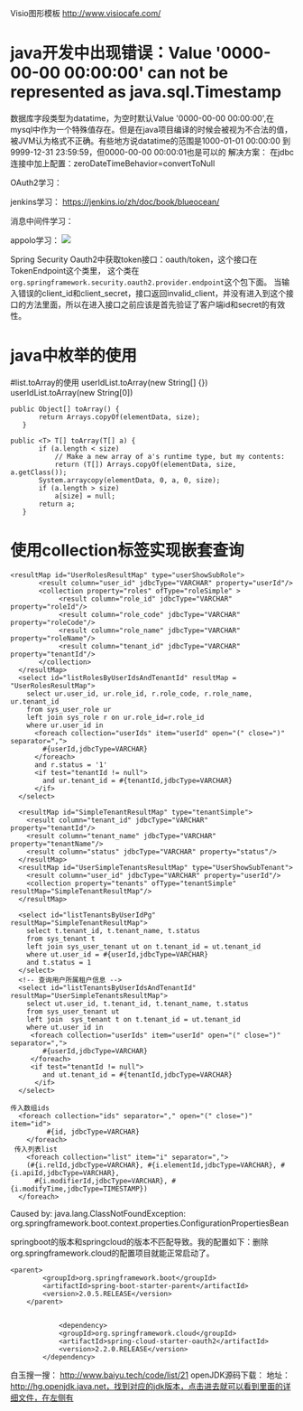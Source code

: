 Visio图形模板
http://www.visiocafe.com/

# java开发中出现错误：Value '0000-00-00 00:00:00' can not be represented as java.sql.Timestamp  
数据库字段类型为datatime，为空时默认Value '0000-00-00 00:00:00',在mysql中作为一个特殊值存在。但是在java项目编译的时候会被视为不合法的值，被JVM认为格式不正确。有些地方说datatime的范围是1000-01-01 00:00:00 到 9999-12-31 23:59:59，但0000-00-00 00:00:01也是可以的
解决方案：
在jdbc连接中加上配置：zeroDateTimeBehavior=convertToNull

OAuth2学习：

jenkins学习：
https://jenkins.io/zh/doc/book/blueocean/

消息中间件学习：

appolo学习：
![](../basic/image/无标题.png)

Spring Security Oauth2中获取token接口：oauth/token，这个接口在TokenEndpoint这个类里，
这个类在`org.springframework.security.oauth2.provider.endpoint`这个包下面。
当输入错误的client_id和client_secret，接口返回invalid_client，并没有进入到这个接口的方法里面，所以在进入接口之前应该是首先验证了客户端id和secret的有效性。

# java中枚举的使用

#list.toArray的使用
userIdList.toArray(new String[] {})
userIdList.toArray(new String[0])


    
 ```
 public Object[] toArray() {
        return Arrays.copyOf(elementData, size);
    }
 
 public <T> T[] toArray(T[] a) {
        if (a.length < size)
            // Make a new array of a's runtime type, but my contents:
            return (T[]) Arrays.copyOf(elementData, size, a.getClass());
        System.arraycopy(elementData, 0, a, 0, size);
        if (a.length > size)
            a[size] = null;
        return a;
    }
```

# 使用collection标签实现嵌套查询

```
<resultMap id="UserRolesResultMap" type="userShowSubRole">
       <result column="user_id" jdbcType="VARCHAR" property="userId"/>
       <collection property="roles" ofType="roleSimple" >
            <result column="role_id" jdbcType="VARCHAR" property="roleId"/>
            <result column="role_code" jdbcType="VARCHAR" property="roleCode"/>
            <result column="role_name" jdbcType="VARCHAR" property="roleName"/>
            <result column="tenant_id" jdbcType="VARCHAR" property="tenantId"/>
       </collection>    
  </resultMap>
  <select id="listRolesByUserIdsAndTenantId" resultMap = "UserRolesResultMap">
    select ur.user_id, ur.role_id, r.role_code, r.role_name, ur.tenant_id   
    from sys_user_role ur
    left join sys_role r on ur.role_id=r.role_id
    where ur.user_id in     
      <foreach collection="userIds" item="userId" open="(" close=")" separator=",">
        #{userId,jdbcType=VARCHAR}
      </foreach>     
      and r.status = '1'
      <if test="tenantId != null">
        and ur.tenant_id = #{tenantId,jdbcType=VARCHAR}
      </if>
  </select>
  
  <resultMap id="SimpleTenantResultMap" type="tenantSimple">
    <result column="tenant_id" jdbcType="VARCHAR" property="tenantId"/>
    <result column="tenant_name" jdbcType="VARCHAR" property="tenantName"/>
    <result column="status" jdbcType="VARCHAR" property="status"/>
  </resultMap>  
  <resultMap id="UserSimpleTenantsResultMap" type="UserShowSubTenant">
    <result column="user_id" jdbcType="VARCHAR" property="userId"/>
    <collection property="tenants" ofType="tenantSimple" resultMap="SimpleTenantResultMap"/>        
  </resultMap>
  
  <select id="listTenantsByUserIdPg" resultMap="SimpleTenantResultMap">
    select t.tenant_id, t.tenant_name, t.status
    from sys_tenant t
    left join sys_user_tenant ut on t.tenant_id = ut.tenant_id
    where ut.user_id = #{userId,jdbcType=VARCHAR}
    and t.status = 1
  </select>
  <!-- 查询用户所属租户信息 -->
  <select id="listTenantsByUserIdsAndTenantId" resultMap="UserSimpleTenantsResultMap">
    select ut.user_id, t.tenant_id, t.tenant_name, t.status
    from sys_user_tenant ut
    left join  sys_tenant t on t.tenant_id = ut.tenant_id
    where ut.user_id in     
     <foreach collection="userIds" item="userId" open="(" close=")" separator=",">
        #{userId,jdbcType=VARCHAR}
     </foreach>    
     <if test="tenantId != null">
        and ut.tenant_id = #{tenantId,jdbcType=VARCHAR}
      </if>
  </select>
  
传入数组ids  
  <foreach collection="ids" separator="," open="(" close=")" item="id">
         #{id, jdbcType=VARCHAR}
    </foreach>
 传入列表list      
    <foreach collection="list" item="i" separator=",">
    (#{i.relId,jdbcType=VARCHAR}, #{i.elementId,jdbcType=VARCHAR}, #{i.apiId,jdbcType=VARCHAR}, 
      #{i.modifierId,jdbcType=VARCHAR}, #{i.modifyTime,jdbcType=TIMESTAMP})
  </foreach>
```

Caused by: java.lang.ClassNotFoundException: org.springframework.boot.context.properties.ConfigurationPropertiesBean

springboot的版本和springcloud的版本不匹配导致。我的配置如下：删除org.springframework.cloud的配置项目就能正常启动了。

```
<parent>
        <groupId>org.springframework.boot</groupId>
        <artifactId>spring-boot-starter-parent</artifactId>
        <version>2.0.5.RELEASE</version>
    </parent>
    
    
            <dependency>
            <groupId>org.springframework.cloud</groupId>
            <artifactId>spring-cloud-starter-oauth2</artifactId>
            <version>2.2.0.RELEASE</version>
        </dependency>
```

白玉搜一搜：
http://www.baiyu.tech/code/list/21
openJDK源码下载：
地址：http://hg.openjdk.java.net，找到对应的jdk版本，点击进去就可以看到里面的详细文件，在左侧有

